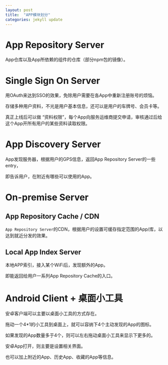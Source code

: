 ```yaml
---
layout: post
title:  "APP模块划分"
categories: jekyll update
---
```


# App Repository Server

App仓库以及App所依赖的组件的仓库（部分npm包的镜像）。

# Single Sign On Server

用OAuth来达到SSO的效果，免除用户需要在各App中重新注册账号的烦恼。

存储多种用户资料，不光是用户基本信息，还可以是用户的车牌号、会员卡等。

真正上线后可以做 “资料权限”，每个App向服务运维商提交申请，审核通过后给这个App开所有用户的某些资料读取权限。

# App Discovery Server

App发现服务器，根据用户的GPS信息，返回App Repository Server的一些entry，

即告诉用户，在附近有哪些可以使用的App。

# On-premise  Server

## App Repository Cache / CDN

```App Repository Server```的CDN，根据用户的设置可缓存指定范围的App/库，以达到就近分发的效果。

## Local App Index Server

本地APP索引，接入某个WiFi后，发现额外的App。

即能返回给用户一系列App Repository Cache的入口。

# Android Client  + 桌面小工具 

安卓客户端可以主要以桌面小工具的方式存在。

拖动一个4*1的小工具到桌面上，就可以容纳下4个主动发现的App的图标。

如果发现的App数量多于4个，则可以左右拖动桌面小工具来显示下更多的。

安卓App打开，则主要是设置相关界面。

也可以加上附近的App、历史App、收藏的App等信息。
